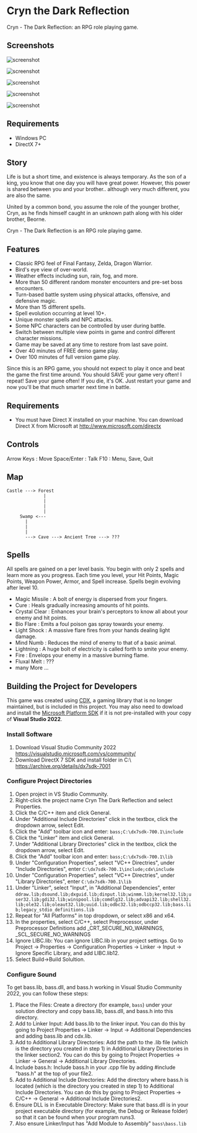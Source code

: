 Cryn the Dark Reflection
========================

Cryn - The Dark Reflection: an RPG role playing game.

## Screenshots

![screenshot](screenshots/video.gif)

![screenshot](screenshots/cap1.jpg)

![screenshot](screenshots/cap4.jpg)

![screenshot](screenshots/cap5.jpg)

![screenshot](screenshots/cap6.jpg)

## Requirements

- Windows PC
- DirectX 7+

## Story

Life is but a short time, and existence is always temporary.
As the son of a king, you know that one day you will have
great power. However, this power is shared between you
and your brother.. although very much different, you are also the same. 

United by a common bond, you assume the role of the younger
brother, Cryn, as he finds himself caught in an unknown
path along with his older brother, Beorne.

Cryn - The Dark Reflection is an RPG role playing game.

## Features

- Classic RPG feel of Final Fantasy, Zelda, Dragon Warrior.
- Bird's eye view of over-world.
- Weather effects including sun, rain, fog, and more. 
- More than 50 different random monster encounters and pre-set boss encounters.
- Turn-based battle system using physical attacks, offensive, and defensive magic.
- More than 15 different spells.
- Spell evolution occurring at level 10+.
- Unique monster spells and NPC attacks.
- Some NPC characters can be controlled by user during battle.
- Switch between multiple view points in game and control different character missions. 
- Game may be saved at any time to restore from last save point.
- Over 40 minutes of FREE demo game play.
- Over 100 minutes of full version game play.  

Since this is an RPG game, you should not expect to play it once and
beat the game the first time around. You should SAVE your game very often!
I repeat! Save your game often! If you die, it's OK. Just restart your game
and now you'll be that much smarter next time in battle.


## Requirements

- You must have Direct X installed on your machine. You can download Direct X from Microsoft at http://www.microsoft.com/directx


## Controls

Arrow Keys  : Move
Space/Enter : Talk
F10         : Menu, Save, Quit

## Map

```
Castle ---> Forest
              |
              |
              |
              |
     Swamp <---
       |
       |
       |
       ---> Cave ---> Ancient Tree ---> ???
```

## Spells

All spells are gained on a per level basis. You begin with only 2 spells and
learn more as you progress. Each time you level, your Hit Points, Magic Points,
Weapon Power, Armor, and Spell increase. Spells begin evolving after level 10.

- Magic Missile : A bolt of energy is dispersed from your fingers.
- Cure          : Heals gradually increasing amounts of hit points.
- Crystal Clear : Enhances your brain's perceptors to know all about your enemy and hit points.
- Bio Flare     : Emits a foul poison gas spray towards your enemy.
- Light Shock   : A massive flare fires from your hands dealing light damage.
- Mind Numb     : Reduces the mind of enemy to that of a basic animal.
- Lightning     : A huge bolt of electricity is called forth to smite your enemy.
- Fire          : Envelops your enemy in a massive burning flame.
- Fluxal Melt   : ???
- many More ...

## Building the Project for Developers

This game was created using [CDX](https://sourceforge.net/projects/cdx/), a gaming library that is no longer maintained, but is included in this project. You may also need to dowload and install the [Microsoft Platform SDK](https://developer.microsoft.com/en-us/windows/downloads/sdk-archive/) if it is not pre-installed with your copy of **Visual Studio 2022**.

### Install Software

1. Download Visual Studio Community 2022 https://visualstudio.microsoft.com/vs/community/
2. Download DirectX 7 SDK and install folder in C:\ https://archive.org/details/dx7sdk-7001

### Configure Project Directories

1. Open project in VS Studio Community.
2. Right-click the project name Cryn The Dark Reflection and select Properties.
3. Click the C/C++ item and click General.
4. Under "Additional Include Directories" click in the textbox, click the dropdown arrow, select Edit.
5. Click the "Add" toolbar icon and enter: `bass;C:\dx7sdk-700.1\include`
6. Click the "Linker" item and click General.
7. Under "Additional Library Directories" click in the textbox, click the dropdown arrow, select Edit.
8. Click the "Add" toolbar icon and enter: `bass;C:\dx7sdk-700.1\lib`
9. Under "Configuration Properties", select "VC++ Directries", under "Include Directories", enter `C:\dx7sdk-700.1\include;cdx\include`
10. Under "Configuration Properties", select "VC++ Directries", under "Library Directories", enter `C:\dx7sdk-700.1\lib`
11. Under "Linker", select "Input", in "Additional Dependencies", enter `ddraw.lib;dsound.lib;dxguid.lib;dinput.lib;winmm.lib;kernel32.lib;user32.lib;gdi32.lib;winspool.lib;comdlg32.lib;advapi32.lib;shell32.lib;ole32.lib;oleaut32.lib;uuid.lib;odbc32.lib;odbccp32.lib;bass.lib;legacy_stdio_definitions.lib`
12. Repeat for "All Platforms" in top dropdown, or select x86 and x64.
13. In the properties, select C/C++, select Preprocessor, under Preprocessor Definitions add _CRT_SECURE_NO_WARNINGS, _SCL_SECURE_NO_WARNINGS
14. Ignore LIBC.lib: You can ignore LIBC.lib in your project settings. Go to Project -> Properties -> Configuration Properties -> Linker -> Input -> Ignore Specific Library, and add LIBC.lib12.
15. Select Build->Build Solultion.

### Configure Sound

To get bass.lib, bass.dll, and bass.h working in Visual Studio Community 2022, you can follow these steps:

1. Place the Files: Create a directory (for example, `bass`) under your solution directory and copy bass.lib, bass.dll, and bass.h into this directory.
2. Add to Linker Input: Add bass.lib to the linker input. You can do this by going to Project Properties -> Linker -> Input -> Additional Dependencies and adding bass.lib and cdx.lib.
3. Add to Additional Library Directories: Add the path to the .lib file (which is the directory you created in step 1) in Additional Library Directories in the linker section2. You can do this by going to Project Properties -> Linker -> General -> Additional Library Directories.
4. Include bass.h: Include bass.h in your .cpp file by adding #include "bass.h" at the top of your file2.
5. Add to Additional Include Directories: Add the directory where bass.h is located (which is the directory you created in step 1) to Additional Include Directories. You can do this by going to Project Properties -> C/C++ -> General -> Additional Include Directories2.
6. Ensure DLL is in Executable Directory: Make sure that bass.dll is in your project executable directory (for example, the Debug or Release folder) so that it can be found when your program runs3.
7. Also ensure Linker/Input has "Add Module to Assembly" `bass\bass.lib`
